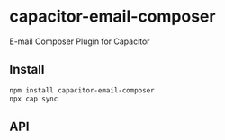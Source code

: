 # capacitor-email-composer

E-mail Composer Plugin for Capacitor

## Install

```bash
npm install capacitor-email-composer
npx cap sync
```

## API

<docgen-index></docgen-index>

<docgen-api>
<!-- run docgen to generate docs from the source -->
<!-- More info: https://github.com/ionic-team/capacitor-docgen -->
</docgen-api>
